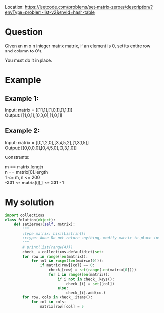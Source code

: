 Location: https://leetcode.com/problems/set-matrix-zeroes/description/?envType=problem-list-v2&envId=hash-table
# Question
Given an m x n integer matrix matrix, if an element is 0, set its entire row and column to 0's.

You must do it in place.

 
# Example

## Example 1:

Input: matrix = [[1,1,1],[1,0,1],[1,1,1]]\
Output: [[1,0,1],[0,0,0],[1,0,1]]

## Example 2:

Input: matrix = [[0,1,2,0],[3,4,5,2],[1,3,1,5]]\
Output: [[0,0,0,0],[0,4,5,0],[0,3,1,0]]

Constraints:

m == matrix.length\
n == matrix[0].length\
1 <= m, n <= 200\
-231 <= matrix[i][j] <= 231 - 1
 

# My solution 
```python
import collections
class Solution(object):
    def setZeroes(self, matrix):
        """
        :type matrix: List[List[int]]
        :rtype: None Do not return anything, modify matrix in-place instead.
        """
        # print(list(range(4)))
        check_ = collections.defaultdict(set)
        for row in range(len(matrix)):
            for col in range(len(matrix[0])):
                if matrix[row][col] == 0:
                    check_[row] = set(range(len(matrix[0])))
                    for i in range(len(matrix)):
                        if i not in check_.keys():
                            check_[i] = set([col])
                        else:
                            check_[i].add(col)
        for row, cols in check_.items():
            for col in cols:
                matrix[row][col] = 0


```
